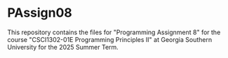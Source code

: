 # PAssign08
This repository contains the files for "Programming Assignment 8" for the course "CSCI1302-01E Programming Principles II" at Georgia Southern University for the 2025 Summer Term.
